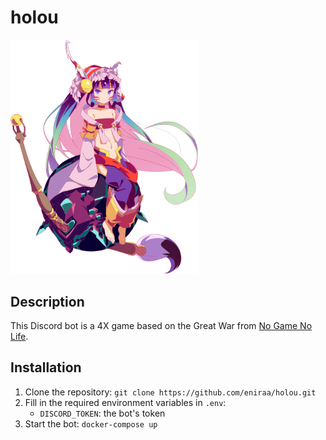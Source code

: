 # holou

<img src="https://raw.githubusercontent.com/eniraa/holou/master/holou.png" width="300" />

## Description
This Discord bot is a 4X game based on the Great War from [No Game No Life](http://ngnl.jp/).

## Installation
1. Clone the repository: `git clone https://github.com/eniraa/holou.git`
2. Fill in the required environment variables in `.env`:
   - `DISCORD_TOKEN`: the bot's token
3. Start the bot: `docker-compose up`
